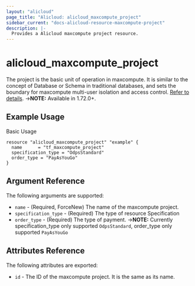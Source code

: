 ```yaml
---
layout: "alicloud"
page_title: "Alicloud: alicloud_maxcompute_project"
sidebar_current: "docs-alicloud-resource-maxcompute-project"
description: |-
  Provides a Alicloud maxcompute project resource.
---
```


# alicloud\_maxcompute\_project

The project is the basic unit of operation in maxcompute. It is similar to the concept of Database or Schema in traditional databases, and sets the boundary for maxcompute multi-user isolation and access control. [Refer to details](https://www.alibabacloud.com/help/doc-detail/27818.html).
->**NOTE:** Available in 1.72.0+. 

## Example Usage

Basic Usage

```
resource "alicloud_maxcompute_project" "example" {
  name      = "tf_maxcompute_project"
  specification_type = "OdpsStandard"
  order_type = "PayAsYouGo"
}
```
## Argument Reference

The following arguments are supported:

* `name` - (Required, ForceNew) The name of the maxcompute project. 
* `specification_type` - (Required)  The type of resource Specification
* `order_type` - (Required) The type of payment.
->**NOTE:** Currently specification_type only supported `OdpsStandard`, order_type only supported `PayAsYouGo`

## Attributes Reference

The following attributes are exported:

* `id` - The ID of the maxcompute project. It is the same as its name.

